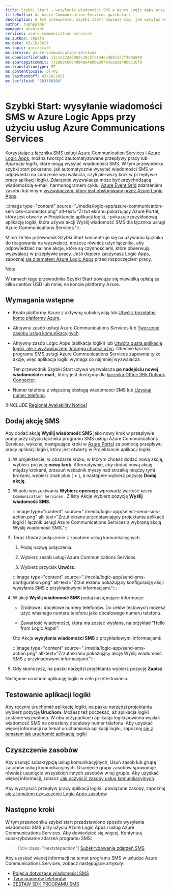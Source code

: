 ```yaml
---
title: Szybki Start — wysyłanie wiadomości SMS w Azure Logic Apps przy użyciu usług Azure Communications Services
titleSuffix: An Azure Communication Services quickstart
description: W tym przewodniku szybki start dowiesz się, jak wysyłać wiadomości SMS w przepływach pracy Azure Logic Apps przy użyciu łącznika usługi Azure Communications Services.
author: tophpalmer
manager: anvalent
services: azure-communication-services
ms.author: chpalm
ms.date: 03/10/2021
ms.topic: quickstart
ms.service: azure-communication-services
ms.openlocfilehash: 11cce223a0802c20c5fc144eed681327f989a949
ms.sourcegitcommit: 772eb9c6684dd4864e0ba507945a83e48b8c16f0
ms.translationtype: MT
ms.contentlocale: pl-PL
ms.lasthandoff: 03/20/2021
ms.locfileid: "103488384"
---
```

# <a name="quickstart-send-sms-messages-in-azure-logic-apps-with-azure-communication-services"></a>Szybki Start: wysyłanie wiadomości SMS w Azure Logic Apps przy użyciu usług Azure Communications Services

Korzystając z łącznika [SMS usługi Azure Communication Services](../../overview.md) i [Azure Logic Apps](../../../logic-apps/logic-apps-overview.md), można tworzyć zautomatyzowane przepływy pracy lub *Aplikacje logiki*, które mogą wysyłać wiadomości SMS. W tym przewodniku szybki start pokazano, jak automatycznie wysyłać wiadomości SMS w odpowiedzi na zdarzenie wyzwalacza, czyli pierwszy krok w przepływie pracy aplikacji logiki. Zdarzenie wyzwalacza może być przychodzącą wiadomością e-mail, harmonogramem cyklu, [Azure Event Grid](../../../event-grid/overview.md) zdarzeniem zasobu lub innym [wyzwalaczem, który jest obsługiwany przez Azure Logic Apps](/connectors/connector-reference/connector-reference-logicapps-connectors).

:::image type="content" source="./media/logic-app/azure-communication-services-connector.png" alt-text="Zrzut ekranu pokazujący Azure Portal, który jest otwarty w Projektancie aplikacji logiki, i pokazuje przykładową aplikację logiki, która używa akcji Wyślij wiadomość SMS dla łącznika usługi Azure Communications Services.":::

Mimo że ten przewodnik Szybki Start koncentruje się na używaniu łącznika do reagowania na wyzwalacz, możesz również użyć łącznika, aby odpowiedzieć na inne akcje, które są czynnościami, które obserwują wyzwalacz w przepływie pracy. Jeśli dopiero zaczynasz Logic Apps, zapoznaj [się z tematem Azure Logic Apps](../../../logic-apps/logic-apps-overview.md) przed rozpoczęciem pracy.

> [!NOTE]
> W ramach tego przewodnika Szybki Start powiąże się niewielką opłatą za kilka centów USD lub mniej na koncie platformy Azure.

## <a name="prerequisites"></a>Wymagania wstępne

- Konto platformy Azure z aktywną subskrypcją lub [Utwórz bezpłatne konto platformy Azure](https://azure.microsoft.com/free/?WT.mc_id=A261C142F).

- Aktywny zasób usługi Azure Communications Services lub [Tworzenie zasobu usług komunikacyjnych](../create-communication-resource.md).

- Aktywny zasób Logic Apps (aplikacja logiki) lub [Utwórz pustą aplikację logiki, ale z wyzwalaczem, którego chcesz użyć](../../../logic-apps/quickstart-create-first-logic-app-workflow.md). Obecnie łącznik programu SMS usługi Azure Communications Services zapewnia tylko akcje, więc aplikacja logiki wymaga co najmniej wyzwalacza.

  Ten przewodnik Szybki Start używa wyzwalacza **po nadejściu nowej wiadomości e-mail** , który jest dostępny dla [łącznika Office 365 Outlook Connector](/connectors/office365/).

- Numer telefonu z włączoną obsługą wiadomości SMS lub [Uzyskaj numer telefonu](./get-phone-number.md).

[!INCLUDE [Regional Availability Notice](../../includes/regional-availability-include.md)]

## <a name="add-an-sms-action"></a>Dodaj akcję SMS

Aby dodać akcję **Wyślij wiadomość SMS** jako nowy krok w przepływie pracy przy użyciu łącznika programu SMS usługi Azure Communications Services, wykonaj następujące kroki w [Azure Portal](https://portal.azure.com) za pomocą przepływu pracy aplikacji logiki, który jest otwarty w Projektancie aplikacji logiki:

1. W projektancie, w obszarze kroku, w którym chcesz dodać nową akcję, wybierz pozycję **nowy krok**. Alternatywnie, aby dodać nową akcję między krokami, przesuń wskaźnik myszy nad strzałkę między tymi krokami, wybierz znak plus ( **+** ), a następnie wybierz pozycję **Dodaj akcję**.

1. W polu wyszukiwania **Wybierz operację** wprowadź wartość `Azure Communication Services` . Z listy Akcje wybierz pozycję **Wyślij wiadomość SMS**.

   :::image type="content" source="./media/logic-app/select-send-sms-action.png" alt-text="Zrzut ekranu przedstawiający projektanta aplikacji logiki i łącznik usługi Azure Communications Services z wybraną akcją Wyślij wiadomość SMS.":::

1. Teraz Utwórz połączenie z zasobem usług komunikacyjnych.

   1. Podaj nazwę połączenia.

   1. Wybierz zasób usługi Azure Communications Services.

   1. Wybierz przycisk **Utwórz**.

   :::image type="content" source="./media/logic-app/send-sms-configuration.png" alt-text="Zrzut ekranu pokazujący konfigurację akcji wysyłania SMS z przykładowymi informacjami.":::

1. W akcji **Wyślij wiadomość SMS** podaj następujące informacje: 

   * Źródłowe i docelowe numery telefonów. Do celów testowych możesz użyć własnego numeru telefonu jako docelowego numeru telefonu.

   * Zawartość wiadomości, która ma zostać wysłana, na przykład "Hello from Logic Apps!".

   Oto Akcja **wysyłania wiadomości SMS** z przykładowymi informacjami:

   :::image type="content" source="./media/logic-app/send-sms-action.png" alt-text="Zrzut ekranu pokazujący akcję Wyślij wiadomość SMS z przykładowymi informacjami.":::

1. Gdy skończysz, na pasku narzędzi projektanta wybierz pozycję **Zapisz**.

Następnie uruchom aplikację logiki w celu przetestowania.

## <a name="test-your-logic-app"></a>Testowanie aplikacji logiki

Aby ręcznie uruchomić aplikację logiki, na pasku narzędzi projektanta wybierz pozycję **Uruchom**. Możesz też poczekać, aż aplikacja logiki zostanie wyzwolona. W obu przypadkach aplikacja logiki powinna wysłać wiadomość SMS na określony docelowy numer telefonu. Aby uzyskać więcej informacji na temat uruchamiania aplikacji logiki, zapoznaj [się z tematem jak uruchomić aplikację logiki](../../../logic-apps/quickstart-create-first-logic-app-workflow.md#run-your-logic-app)

## <a name="clean-up-resources"></a>Czyszczenie zasobów

Aby usunąć subskrypcję usług komunikacyjnych, Usuń zasób lub grupę zasobów usług komunikacyjnych. Usunięcie grupy zasobów spowoduje również usunięcie wszystkich innych zasobów w tej grupie. Aby uzyskać więcej informacji, zobacz [Jak oczyścić zasoby usług komunikacyjnych](../create-communication-resource.md#clean-up-resources).

Aby wyczyścić przepływ pracy aplikacji logiki i powiązane zasoby, zapoznaj [się z tematem czyszczenie Logic Apps zasobów](../../../logic-apps/quickstart-create-first-logic-app-workflow.md#clean-up-resources).

## <a name="next-steps"></a>Następne kroki

W tym przewodniku szybki start przedstawiono sposób wysyłania wiadomości SMS przy użyciu Azure Logic Apps i usług Azure Communications Services. Aby dowiedzieć się więcej, Kontynuuj subskrybowanie zdarzeń programu SMS:

> [!div class="nextstepaction"]
> [Subskrybowanie zdarzeń SMS](./handle-sms-events.md)

Aby uzyskać więcej informacji na temat programu SMS w usłudze Azure Communications Services, zobacz następujące artykuły:

- [Pojęcia dotyczące wiadomości SMS](../../concepts/telephony-sms/concepts.md)
- [Typy numerów telefonów](../../concepts/telephony-sms/plan-solution.md)
- [ZESTAW SDK PROGRAMU SMS](../../concepts/telephony-sms/sdk-features.md)
